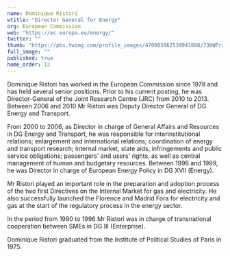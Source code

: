 ```yaml
---
name: Dominique Ristori
wtitle: "Director General for Energy"
org: European Commission
web: "https://ec.europa.eu/energy/"
twitter: ""
thumb: "https://pbs.twimg.com/profile_images/470005962539941888/73bWPrx9.jpeg"
full_image: ""
published: true
home_order: 12
---
```


Dominique Ristori has worked in the European Commission since 1978 and has held several senior positions. Prior to his current posting, he was Director-General of the Joint Research Centre (JRC) from 2010 to 2013.
Between 2006 and 2010 Mr Ristori was Deputy Director General of DG Energy and Transport.

From 2000 to 2006, as Director in charge of General Affairs and Resources in DG Energy and Transport, he was responsible for interinstitutional relations; enlargement and international relations; coordination of energy and transport research; internal market, state aids, infringements and public service obligations; passengers' and users' rights, as well as central management of human and budgetary resources. Between 1996 and 1999, he was Director in charge of European Energy Policy in DG XVII (Energy).

Mr Ristori played an important role in the preparation and adoption process of the two first Directives on the Internal Market for gas and electricity. He also successfully launched the Florence and Madrid Fora for electricity and gas at the start of the regulatory process in the energy sector.

In the period from 1990 to 1996 Mr Ristori was in charge of transnational cooperation between SMEs in DG III (Enterprise).

Dominique Ristori graduated from the Institute of Political Studies of Paris in 1975.